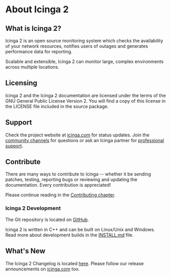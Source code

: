 # About Icinga 2 <a id="about-icinga2"></a>

## What is Icinga 2?  <a id="what-is-icinga2"></a>

Icinga 2 is an open source monitoring system which checks the availability of
your network resources, notifies users of outages and generates performance
data for reporting.

Scalable and extensible, Icinga 2 can monitor large, complex environments across
multiple locations.

## Licensing  <a id="licensing"></a>

Icinga 2 and the Icinga 2 documentation are licensed under the terms of the GNU
General Public License Version 2. You will find a copy of this license in the
LICENSE file included in the source package.

## Support  <a id="support"></a>

Check the project website at [icinga.com](https://icinga.com) for status updates. Join the
[community channels](https://icinga.com/community/) for questions
or ask an Icinga partner for [professional support](https://icinga.com/services/support/).

## Contribute  <a id="contribute"></a>

There are many ways to contribute to Icinga -- whether it be sending patches,
testing, reporting bugs or reviewing and updating the documentation. Every
contribution is appreciated!

Please continue reading in the [Contributing chapter](https://github.com/Icinga/icinga2/blob/master/CONTRIBUTING.md).

### Icinga 2 Development <a id="development-info"></a>

The Git repository is located on [GitHub](https://github.com/Icinga/icinga2).

Icinga 2 is written in C++ and can be built on Linux/Unix and Windows.
Read more about development builds in the [INSTALL.md](https://github.com/Icinga/icinga2/blob/master/INSTALL.md)
file.

## What's New <a id="whats-new"></a>

The Icinga 2 Changelog is located [here](https://github.com/Icinga/icinga2/blob/master/CHANGELOG.md).
Please follow our release announcements on [icinga.com](https://icinga.com/blog/) too.
